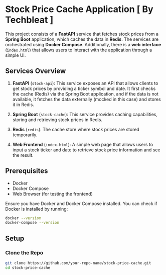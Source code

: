 # Stock Price Cache Application  [ By Techbleat ]

This project consists of a **FastAPI** service that fetches stock prices from a **Spring Boot** application, which caches the data in **Redis**. The services are orchestrated using **Docker Compose**. Additionally, there is a **web interface** (`index.html`) that allows users to interact with the application through a simple UI.

## Services Overview

1. **FastAPI** (`stock-api`): This service exposes an API that allows clients to get stock prices by providing a ticker symbol and date. It first checks the cache (Redis) via the Spring Boot application, and if the data is not available, it fetches the data externally (mocked in this case) and stores it in Redis.
   
2. **Spring Boot** (`stock-cache`): This service provides caching capabilities, storing and retrieving stock prices in Redis.

3. **Redis** (`redis`): The cache store where stock prices are stored temporarily.

4. **Web Frontend** (`index.html`): A simple web page that allows users to input a stock ticker and date to retrieve stock price information and see the result.

## Prerequisites

- Docker
- Docker Compose
- Web Browser (for testing the frontend)

Ensure you have Docker and Docker Compose installed. You can check if Docker is installed by running:

```bash
docker --version
docker-compose --version
```



## Setup
### Clone the Repo

```bash
git clone https://github.com/your-repo-name/stock-price-cache.git
cd stock-price-cache

```
